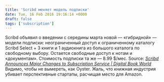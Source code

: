 ```yaml
---
title: 'Scribd меняет модель подписки'
date: Tue, 16 Feb 2016 19:16:14 +0000
draft: false
tags: ['subscription']
---
```


Scribd объявил о введении с середины марта новой — «гибридной» — модели подписки: неограниченный доступ к ограниченному каталогу Scribd Select + 3 книги и 1 аудиокнига из большого каталога по свободному выбору. Остается свободные доступ к нотам и «документам». Стоимость подписки та же — 8.99 $/мес. Source: _[Scribd Announces Major Changes to Subscription Service | Digital Book World](http://www.digitalbookworld.com/2016/scribd-announces-major-changes-to-subscription-service/)_ Видимо, чтобы не вымереть, как Oyster. Жаль, что книжная индустрия убивает перспективные стартапы, расчищая место для Amazon.